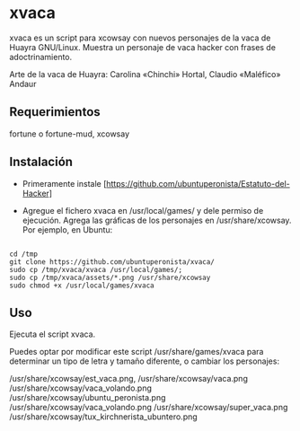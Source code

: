 # xvaca

xvaca es un script para xcowsay con nuevos personajes de la vaca de Huayra GNU/Linux.
Muestra un personaje de vaca hacker con frases de adoctrinamiento.

Arte de la vaca de Huayra: Carolina «Chinchi» Hortal, Claudio «Maléfico» Andaur

## Requerimientos

fortune o fortune-mud, xcowsay

## Instalación

* Primeramente instale [https://github.com/ubuntuperonista/Estatuto-del-Hacker]

* Agregue el fichero <file>xvaca</file> en /usr/local/games/ y dele permiso de ejecución. Agrega las gráficas de los personajes en <file>/usr/share/xcowsay</file>. Por ejemplo, en Ubuntu:

<code>
cd /tmp
git clone https://github.com/ubuntuperonista/xvaca/
sudo cp /tmp/xvaca/xvaca /usr/local/games/;
sudo cp /tmp/xvaca/assets/*.png /usr/share/xcowsay
sudo chmod +x /usr/local/games/xvaca
</code>

## Uso
Ejecuta el script <file>xvaca</FILE>.

Puedes optar por modificar este script <file>/usr/share/games/xvaca</file> para determinar un tipo de letra y tamaño diferente, o cambiar los personajes:

<file>/usr/share/xcowsay/est_vaca.png</file>,
<file>/usr/share/xcowsay/vaca.png</file>
<file>/usr/share/xcowsay/vaca_volando.png</file> 
<file>/usr/share/xcowsay/ubuntu_peronista.png</file>
<file>/usr/share/xcowsay/vaca_volando.png</file>
<file>/usr/share/xcowsay/super_vaca.png</file>
<file>/usr/share/xcowsay/tux_kirchnerista_ubuntero.png</file>
